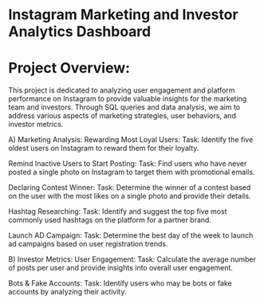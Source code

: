 
# Instagram Marketing and Investor Analytics Dashboard

# Project Overview:
This project is dedicated to analyzing user engagement and platform performance on Instagram to provide valuable insights for the marketing team and investors. Through SQL queries and data analysis, we aim to address various aspects of marketing strategies, user behaviors, and investor metrics.

A) Marketing Analysis:
Rewarding Most Loyal Users: Task: Identify the five oldest users on Instagram to reward them for their loyalty.

Remind Inactive Users to Start Posting: Task: Find users who have never posted a single photo on Instagram to target them with promotional emails.

Declaring Contest Winner: Task: Determine the winner of a contest based on the user with the most likes on a single photo and provide their details.

Hashtag Researching: Task: Identify and suggest the top five most commonly used hashtags on the platform for a partner brand.

Launch AD Campaign: Task: Determine the best day of the week to launch ad campaigns based on user registration trends.

B) Investor Metrics:
User Engagement: Task: Calculate the average number of posts per user and provide insights into overall user engagement.

Bots & Fake Accounts: Task: Identify users who may be bots or fake accounts by analyzing their activity.

